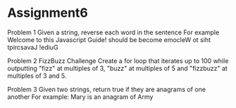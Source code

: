 # Assignment6
Problem 1
Given a string, reverse each word in the sentence
For example Welcome to this Javascript Guide! should be become emocleW ot siht tpircsavaJ !ediuG

Problem 2
FizzBuzz Challenge
Create a for loop that iterates up to 100 while outputting "fizz" at multiples of 3, "buzz" at multiples of 5 and "fizzbuzz" at multiples of 3 and 5.

Problem 3
Given two strings, return true if they are anagrams of one another
For example: Mary is an anagram of Army
